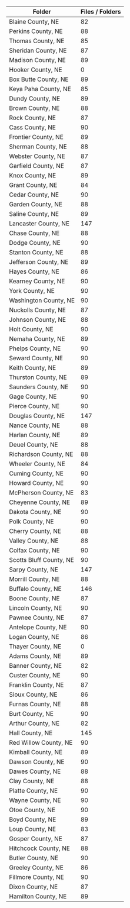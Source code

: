 | Folder                  |   Files / Folders |
|-------------------------|-------------------|
| Blaine County, NE       |                82 |
| Perkins County, NE      |                88 |
| Thomas County, NE       |                85 |
| Sheridan County, NE     |                87 |
| Madison County, NE      |                89 |
| Hooker County, NE       |                 0 |
| Box Butte County, NE    |                89 |
| Keya Paha County, NE    |                85 |
| Dundy County, NE        |                89 |
| Brown County, NE        |                88 |
| Rock County, NE         |                87 |
| Cass County, NE         |                90 |
| Frontier County, NE     |                89 |
| Sherman County, NE      |                88 |
| Webster County, NE      |                87 |
| Garfield County, NE     |                87 |
| Knox County, NE         |                89 |
| Grant County, NE        |                84 |
| Cedar County, NE        |                90 |
| Garden County, NE       |                88 |
| Saline County, NE       |                89 |
| Lancaster County, NE    |               147 |
| Chase County, NE        |                88 |
| Dodge County, NE        |                90 |
| Stanton County, NE      |                88 |
| Jefferson County, NE    |                89 |
| Hayes County, NE        |                86 |
| Kearney County, NE      |                90 |
| York County, NE         |                90 |
| Washington County, NE   |                90 |
| Nuckolls County, NE     |                87 |
| Johnson County, NE      |                88 |
| Holt County, NE         |                90 |
| Nemaha County, NE       |                89 |
| Phelps County, NE       |                90 |
| Seward County, NE       |                90 |
| Keith County, NE        |                89 |
| Thurston County, NE     |                89 |
| Saunders County, NE     |                90 |
| Gage County, NE         |                90 |
| Pierce County, NE       |                90 |
| Douglas County, NE      |               147 |
| Nance County, NE        |                88 |
| Harlan County, NE       |                89 |
| Deuel County, NE        |                88 |
| Richardson County, NE   |                88 |
| Wheeler County, NE      |                84 |
| Cuming County, NE       |                90 |
| Howard County, NE       |                90 |
| McPherson County, NE    |                83 |
| Cheyenne County, NE     |                89 |
| Dakota County, NE       |                90 |
| Polk County, NE         |                90 |
| Cherry County, NE       |                88 |
| Valley County, NE       |                88 |
| Colfax County, NE       |                90 |
| Scotts Bluff County, NE |                90 |
| Sarpy County, NE        |               147 |
| Morrill County, NE      |                88 |
| Buffalo County, NE      |               146 |
| Boone County, NE        |                87 |
| Lincoln County, NE      |                90 |
| Pawnee County, NE       |                87 |
| Antelope County, NE     |                90 |
| Logan County, NE        |                86 |
| Thayer County, NE       |                 0 |
| Adams County, NE        |                89 |
| Banner County, NE       |                82 |
| Custer County, NE       |                90 |
| Franklin County, NE     |                87 |
| Sioux County, NE        |                86 |
| Furnas County, NE       |                88 |
| Burt County, NE         |                90 |
| Arthur County, NE       |                82 |
| Hall County, NE         |               145 |
| Red Willow County, NE   |                90 |
| Kimball County, NE      |                89 |
| Dawson County, NE       |                90 |
| Dawes County, NE        |                88 |
| Clay County, NE         |                88 |
| Platte County, NE       |                90 |
| Wayne County, NE        |                90 |
| Otoe County, NE         |                90 |
| Boyd County, NE         |                89 |
| Loup County, NE         |                83 |
| Gosper County, NE       |                87 |
| Hitchcock County, NE    |                88 |
| Butler County, NE       |                90 |
| Greeley County, NE      |                86 |
| Fillmore County, NE     |                90 |
| Dixon County, NE        |                87 |
| Hamilton County, NE     |                89 |